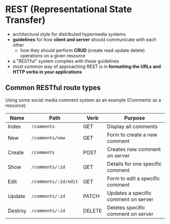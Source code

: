 # REST (Representational State Transfer)
- architectural style for distributed hypermedia systems
- **guidelines** for how **client and server** should communicate with each other
    - how they should perform **CRUD** (create read update delete) operations on a given resource
- a "RESTful" system complies with these guidelines
- most common way of approaching REST is in **formatting the URLs and HTTP verbs in your applications**

## Common RESTful route types
Using some social media comment system as an example (Comments as a resource):

Name | Path | Verb | Purpose
--- | --- | --- | ---
Index | `/comments` | GET | Display all comments
New | `/comments/new` | GET | Form to create a new comment
Create | `/comments` | POST | Creates new comment on server
Show | `/comments/:id` | GET | Details for one specific comment
Edit | `/comments/:id/edit` | GET | Form to edit a specific comment
Update | `/comments/:id` | PATCH | Updates a specific comment on server
Destroy | `/comments/:id` | DELETE | Deletes specific comment on server


